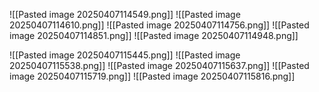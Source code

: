 ![[Pasted image 20250407114549.png]]
![[Pasted image 20250407114610.png]]
![[Pasted image 20250407114756.png]]
![[Pasted image 20250407114851.png]]
![[Pasted image 20250407114948.png]]

![[Pasted image 20250407115445.png]]
![[Pasted image 20250407115538.png]]
![[Pasted image 20250407115637.png]]
![[Pasted image 20250407115719.png]]
![[Pasted image 20250407115816.png]]




